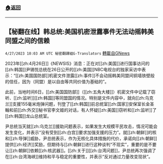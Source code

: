 ###  [:house:返回](README.md)
---


## 【秘翻在线】韩总统:美国机密泄露事件无法动摇韩美同盟之间的信赖
`4/27/2023 10:03 AM UTC 秘密翻譯組G-Translators` [轉載自GNews](https://gnews.org/articles/1257163)

        

2023年[[zh:4月26日]]《NEWSIS》消息：正在对[[zh:美国]]进行国事访问的[[zh:韩国]]尹锡悦总统在26日公开的[[zh:美国]]NBC电视台的独家采访中表示：“[[zh:美国国防部]]机密文件泄露[[zh:事件]]不会动摇韩美同盟间铜墙铁壁般的信任，因为（同盟）是以自由等共同价值为基础的”。

此前，当地时间6日，[[zh:美国国防部]]（[[zh:五角大楼]]）机密文件中记载了窃听、[[zh:监听]][[zh:韩国]]等同盟国的情况。特别是文件内容中，就向[[zh:乌克兰]]支援155毫米炮弹问题，刊登了[[zh:韩国]]前总统室[[zh:国家]]安保室长金圣翰和前[[zh:外交]]秘书官李文姬的对话，有人怀疑[[zh:美国]]窃听和[[zh:监听]]了[[zh:韩国]]龙山总统室。

尹总统当天就[[zh:乌克兰]]援助问题表示，如果发生大规模平民攻击，情况可能会发生变化，并表示“没有受到[[zh:白宫]]要求加强支援的压力”。就[[zh:朝鲜]]的核和[[zh:导弹]]威胁，尹总统表示，作为无核化具体措施的代价，承诺向[[zh:朝鲜]]提供[[zh:经济]]奖励，但期待与[[zh:朝鲜]]进行这种谈判“不现实”，重要的是不要让[[zh:朝鲜]]依赖[[zh:核武器]]。[[zh:关于]][[zh:台湾问题]]，尹总统再次强调了在[[zh:台湾海峡]]维持和平与稳定的重要性，并表示“反对通过力量改变现状”。
